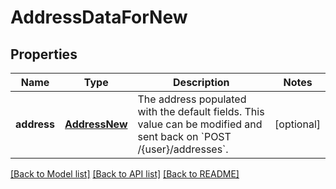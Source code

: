 # AddressDataForNew

## Properties
Name | Type | Description | Notes
------------ | ------------- | ------------- | -------------
**address** | [**AddressNew**](AddressNew.md) | The address populated with the default fields. This value can be modified and sent back on &#x60;POST /{user}/addresses&#x60;.  | [optional] 

[[Back to Model list]](../README.md#documentation-for-models) [[Back to API list]](../README.md#documentation-for-api-endpoints) [[Back to README]](../README.md)


